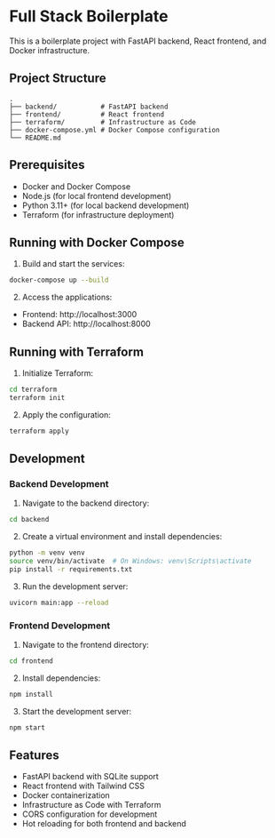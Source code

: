 # Full Stack Boilerplate

This is a boilerplate project with FastAPI backend, React frontend, and Docker infrastructure.

## Project Structure

```
.
├── backend/           # FastAPI backend
├── frontend/          # React frontend
├── terraform/         # Infrastructure as Code
├── docker-compose.yml # Docker Compose configuration
└── README.md
```

## Prerequisites

- Docker and Docker Compose
- Node.js (for local frontend development)
- Python 3.11+ (for local backend development)
- Terraform (for infrastructure deployment)

## Running with Docker Compose

1. Build and start the services:
```bash
docker-compose up --build
```

2. Access the applications:
- Frontend: http://localhost:3000
- Backend API: http://localhost:8000

## Running with Terraform

1. Initialize Terraform:
```bash
cd terraform
terraform init
```

2. Apply the configuration:
```bash
terraform apply
```

## Development

### Backend Development

1. Navigate to the backend directory:
```bash
cd backend
```

2. Create a virtual environment and install dependencies:
```bash
python -m venv venv
source venv/bin/activate  # On Windows: venv\Scripts\activate
pip install -r requirements.txt
```

3. Run the development server:
```bash
uvicorn main:app --reload
```

### Frontend Development

1. Navigate to the frontend directory:
```bash
cd frontend
```

2. Install dependencies:
```bash
npm install
```

3. Start the development server:
```bash
npm start
```

## Features

- FastAPI backend with SQLite support
- React frontend with Tailwind CSS
- Docker containerization
- Infrastructure as Code with Terraform
- CORS configuration for development
- Hot reloading for both frontend and backend 